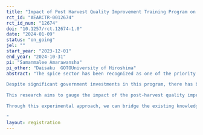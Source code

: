 ```yaml
---
title: "Impact of Post Harvest Quality Improvement Training Program on enhancing knowledge, altering production behaviour, and improving the quality of black pepper"
rct_id: "AEARCTR-0012674"
rct_id_num: "12674"
doi: "10.1257/rct.12674-1.0"
date: "2024-01-09"
status: "on_going"
jel: ""
start_year: "2023-12-01"
end_year: "2024-10-31"
pi: "Samanmalee Amarawansha"
pi_other: "Daisaku  GOTOUniversity of Hiroshima"
abstract: "The spice sector has been recognized as one of the priority sectors in Sri Lanka's National Export Strategy, targeting superior export performance through high-value markets with high quality products. The training program on post-harvest quality improvement of black pepper represents a crucial component of the Post-Harvest Technology Investment Assistant Scheme implemented by the Department of Export Agriculture in Sri Lanka with the objective of product quality enhancement.
Despite significant government investments in this program, there has been a notable absence of impact evaluation, rendering decision-making challenging, as program allocation lacks a random basis. Moreover, existing research in the realm of agricultural training and technology adoption predominantly focuses on pre-harvest aspects, leaving a substantial gap in addressing post-harvest quality improvement. 
This research aims to gauge the impact of the post-harvest quality improvement training program on three core aspects: knowledge enhancement among farmers knowledge enhancement among farmers, behavioural shifts in pepper farmers for adopting quality measures, and the resultant quality enhancement of black pepper. Conducted through a Randomized Control Trial, the study seeks to measure the knowledge gained, behavioural changes, and the quality improvements directly influenced by the training program.
Through this experimental approach, we can bridge the existing knowledge gaps and contribute to the development of more effective, evidence-based interventions in the field of post-harvest quality improvement in black pepper.
"
layout: registration
---
```


